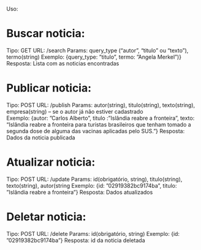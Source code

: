 Uso:

# Buscar noticia:
Tipo: GET
URL: /search
Params:  query_type (“autor”, “titulo” ou “texto”),  termo(string)
Exemplo:  {query_type:  ”titulo”,  termo:  ”Angela Merkel”)}
Resposta: Lista com as noticias encontradas
# Publicar noticia:
Tipo: POST
URL: /publish
Params:  autor(string), titulo(string), texto(string), empresa(string) – se o autor já não estiver cadastrado   
Exemplo:  {autor:  ”Carlos Alberto”, titulo :”Islândia reabre a fronteira”, texto:  “Islândia reabre a fronteira para turistas brasileiros que tenham tomado a segunda dose de alguma das vacinas aplicadas pelo SUS.”}
Resposta: Dados da noticia publicada
# Atualizar noticia:
Tipo: POST
URL: /update
Params:  id(obrigatório, string),  titulo(string), texto(string),  autor(string
Exemplo:  {id: ”02919382bc9174ba”, titulo: ”Islândia reabre a fronteira”}
Resposta: Dados atualizados
# Deletar noticia:
Tipo: POST
URL: /delete
Params:  id(obrigatório, string)
Exemplo:  {id: ”02919382bc9174ba”}
Resposta: id da noticia deletada
